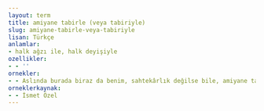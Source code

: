 ```yaml
---
layout: term
title: amiyane tabirle (veya tabiriyle)
slug: amiyane-tabirle-veya-tabiriyle
lisan: Türkçe
anlamlar:
- halk ağzı ile, halk deyişiyle
ozellikler:
- - ''
ornekler:
- - Aslında burada biraz da benim, sahtekârlık değilse bile, amiyane tabirle, uyanıklığım var.
orneklerkaynak:
- - İsmet Özel
---
```

